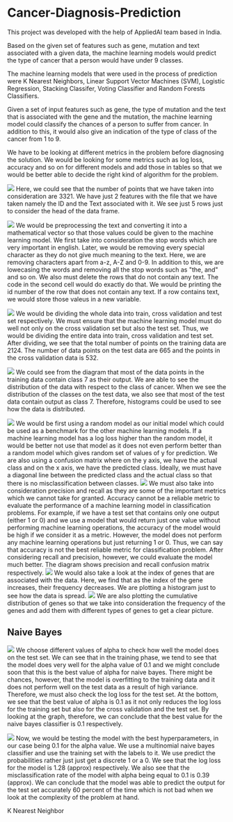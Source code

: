 # Cancer-Diagnosis-Prediction

This project was developed with the help of AppliedAI team based in India. 

Based on the given set of features such as gene, mutation and text associated with a given data, the machine learning models would predict the type of cancer that a person would have under 9 classes. 


The machine learning models that were used in the process of prediction were K Nearest Neighbors, Linear Support Vector Machines (SVM), Logistic Regression, Stacking Classifer, Voting Classifier and Random Forests Classifiers. 


Given a set of input features such as gene, the type of mutation and the text that is associated with the gene and the mutation, the machine learning model could classify the chances of a person to suffer from cancer. In addition to this, it would also give an indication of the type of class of the cancer from 1 to 9. 



We have to be looking at different metrics in the problem before diagnosing the solution. We would be looking for some metrics such as log loss, accuracy and so on for different models and add those in tables so that we would be better able to decide the right kind of algorithm for the problem. 



![](Images/2020-12-22%20(1).png)
Here, we could see that the number of points that we have taken into consideration are 3321. We have just 2 features with the file that we have taken namely the ID and the Text associated with it. We see just 5 rows just to consider the head of the data frame. 


![](Images/2020-12-22%20(2).png)
We would be preprocessing the text and converting it into a mathematical vector so that those values could be given to the machine learning model. We first take into consideration the stop words which are very important in english. Later, we would be removing every special character as they do not give much meaning to the text. Here, we are removing characters apart from a-z, A-Z and 0-9. In addition to this, we are lowecasing the words and removing all the stop words such as "the, and" and so on. We also must delete the rows that do not contain any text. The code in the second cell would do exactly do that. We would be printing the id number of the row that does not contain any text. If a row contains text, we would store those valeus in a new variable.



![](Images/2020-12-22%20(3).png)
We would be dividing the whole data into train, cross validation and test set respectively. We must ensure that the machine learning model must do well not only on the cross validation set but also the test set. Thus, we would be dividing the entire data into train, cross validation and test set. 
After dividing, we see that the total number of points on the training data are 2124. The number of data points on the test data are 665 and the points in the cross validation data is 532. 

![](Images/2020-12-22%20(5).png)
We could see from the diagram that most of the data points in the training data contain class 7 as their output. We are able to see the distribution of the data with respect to the class of cancer. 
When we see the distribution of the classes on the test data, we also see that most of the test data contain output as class 7. Therefore, histograms could be used to see how the data is distributed. 

![](Images/2020-12-22%20(7).png)
We would be first using a random model as our initial model which could be used as a benchmark for the other machine learning models. If a machine learning model has a log loss higher than the random model, it would be better not use that model as it does not even perform better than a random model which gives random set of values of y for prediction. We are also using a confusion matrix where on the y axis, we have the actual class and on the x axis, we have the predicted class. Ideally, we must have a diagonal line between the predicted class and the actual class so that there is no misclassification between classes. 
![](Images/2020-12-22%20(8).png)
We must also take into consideration precision and recall as they are some of the important metrics which we cannot take for granted. Accuracy cannot be a reliable metric to evaluate the performance of a machine learning model in classification problems. For example, if we have a test set that contains only one output (either 1 or 0) and we use a model that would return just one value without performing machine learning operations, the accuracy of the model would be high if we consider it as a metric. However, the model does not perform any machine learning operations but just returning 1 or 0. Thus, we can say that accuracy is not the best reliable metric for classification problem. After considering recall and precision, however, we could evaluate the model much better. The diagram shows precision and recall confusion matrix respectively. 
![](Images/2020-12-22%20(9).png)
We would also take a look at the index of genes that are associated with the data. Here, we find that as the index of the gene increases, their frequency decreases. We are plotting a histogram just to see how the data is spread. 
![](Images/2020-12-22%20(10)/png)
We are also plotting the cumulative distribution of genes so that we take into consideration the frequency of the genes and add them with different types of genes to get a clear picture. 


## Naive Bayes
![](Images/Naive_Bayes/2020-12-22%20(23).png)
We choose different values of alpha to check how well the model does on the test set. We can see that in the training phase, we tend to see that the model does very well for the alpha value of 0.1 and we might conclude soon that this is the best value of alpha for naive bayes. There might be chances, however, that the model is overfitting to the training data and it does not perform well on the test data as a result of high variance. Therefore, we must also check the log loss for the test set. At the bottom, we see that the best value of alpha is 0.1 as it not only reduces the log loss for the training set but also for the cross validation and the test set. By looking at the graph, therefore, we can conclude that the best value for the naive bayes classifier is 0.1 respectively. 

![](Images/Naive_Bayes/2020-12-22%20(24).png)
Now, we would be testing the model with the best hyperparameters, in our case being 0.1 for the alpha value. We use a multinomial naive bayes classifier and use the training set with the labels to it. We use predict the probabilities rather just just get a discrete 1 or a 0. We see that the log loss for the model is 1.28 (approx) respectively. We also see that the misclassification rate of the model with alpha being equal to 0.1 is 0.39 (approx). We can conclude that the model was able to predict the output for the test set accurately 60 percent of the time which is not bad when we look at the complexity of the problem at hand. 

K Nearest Neighbor



